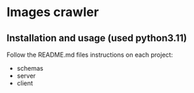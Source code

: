 # Images crawler

## Installation and usage (used python3.11)
Follow the README.md files instructions on each project:
- schemas
- server
- client
